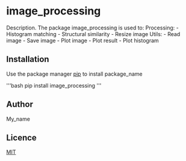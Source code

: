 # image_processing

Description.
The package image_processing is used to:
	Processing:
		- Histogram matching
		- Structural similarity
		- Resize image
	Utils:
		- Read image
		- Save image
		- Plot image
		- Plot result
		- Plot histogram

## Installation

Use the package manager [pip](https://pip.pypa.io/en/stable/) to install package_name

'''bash
pip install image_processing
'''

## Author

My_name

## Licence
[MIT](https://choosealicense.com/licenses/mit/)
